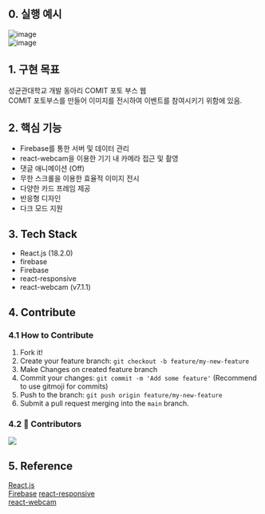 ## 0. 실행 예시
![image](https://github.com/skku-comit/gallery-web/assets/110150963/dba0c76c-fd4f-4aaf-914a-878b0727d35c) <br />
![image](https://github.com/skku-comit/gallery-web/assets/110150963/2601519c-34d8-4779-901d-e675134ab5bb)


## 1. 구현 목표
성균관대학교 개발 동아리 COMIT 포토 부스 웹 </br>
COMIT 포토부스를 만들어 이미지를 전시하여 이벤트를 참여시키기 위함에 있음. </br>

## 2. 핵심 기능
- Firebase를 통한 서버 및 데이터 관리 <br />
- react-webcam을 이용한 기기 내 카메라 접근 및 촬영 <br/>
- 댓글 애니메이션 (Off)
- 무한 스크롤을 이용한 효율적 이미지 전시 <br/>
- 다양한 카드 프레임 제공 <br />
- 반응형 디자인  <br/>
- 다크 모드 지원


## 3. Tech Stack
- React.js (18.2.0)
- firebase 
- Firebase
- react-responsive
- react-webcam (v7.1.1)

## 4. Contribute
### 4.1 How to Contribute
1. Fork it!
2. Create your feature branch: `git checkout -b feature/my-new-feature`
3. Make Changes on created feature branch
4. Commit your changes: `git commit -m 'Add some feature'` 
   (Recommend to use gitmoji for commits)
5. Push to the branch: `git push origin feature/my-new-feature`
6. Submit a pull request merging into the `main` branch.

### 4.2 :wave: Contributors
<a href="https://github.com/skku-comit/gallery-web/graphs/contributors">
  <img src="https://contrib.rocks/image?repo=skku-comit/gallery-web" />
</a>

## 5. Reference
[React.js](https://react.dev/) <br/>
[Firebase](https://firebase.google.com/?_gl=1*1r8nsd9*_up*MQ..*_ga*MjQ4MTY1NTM1LjE3MTc1NzUxMjM.*_ga_CW55HF8NVT*MTcxNzU3NTEyMy4xLjAuMTcxNzU3NTEzNS4wLjAuMA..&hl=ko)
[react-responsive](https://www.npmjs.com/package/react-responsive) </br>
[react-webcam](https://www.npmjs.com/package/react-webcam) </br>



  

